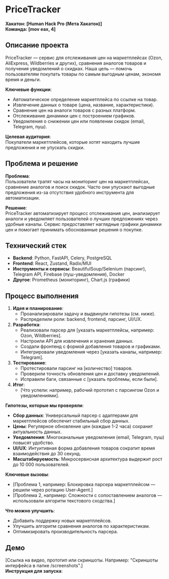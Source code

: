 # PriceTracker

**Хакатон: [Human Hack Pro (Мета Хакатон)]**  
**Команда: [mov eax, 4]**

## Описание проекта

PriceTracker — сервис для отслеживания цен на маркетплейсах (Ozon, AliExpress, Wildberries и других), сравнения аналогов товаров и получения уведомлений о скидках. Наша цель — помочь пользователям покупать товары по самым выгодным ценам, экономя время и деньги.

**Ключевые функции**:  
- Автоматическое определение маркетплейса по ссылке на товар.  
- Извлечение данных о товаре (цена, название, характеристики).  
- Сравнение цен на аналоги товаров с разных платформ.  
- Отслеживание динамики цен с построением графиков.  
- Уведомления о снижении цен или появлении скидок (email, Telegram, пуш).  

**Целевая аудитория**:  
Покупатели маркетплейсов, которые хотят находить лучшие предложения и не упускать скидки.

## Проблема и решение

**Проблема**:  
Пользователи тратят часы на мониторинг цен на маркетплейсах, сравнение аналогов и поиск скидок. Часто они упускают выгодные предложения из-за отсутствия удобного инструмента для автоматизации.

**Решение**:  
PriceTracker автоматизирует процесс отслеживания цен, анализирует аналоги и уведомляет пользователей о лучших предложениях через удобные каналы. Сервис предоставляет наглядные графики динамики цен и помогает принимать обоснованные решения о покупке.

## Технический стек

- **Backend**: Python, FastAPI, Celery, PostgreSQL  
- **Frontend**: React, Zustand, Radix/MUI  
- **Инструменты и сервисы**: BeautifulSoup/Selenium (парсинг), Telegram API, Firebase (пуш-уведомления), Docker  
- **Другое**: Prometheus (мониторинг), Chart.js (графики)

## Процесс выполнения
 
1. **Идея и планирование**:  
   - Проанализировали задачу и выдвинули гипотезы (см. ниже).  
   - Распределили роли: backend, frontend, парсинг, UI/UX.  
2. **Разработка**:  
   - Реализовали парсер для [указать маркетплейсы, например: Ozon, Wildberries].  
   - Настроили API для извлечения и хранения данных.  
   - Создали фронтенд с формой добавления товаров и графиками.  
   - Интегрировали уведомления через [указать каналы, например: Telegram].  
3. **Тестирование**:  
   - Протестировали парсинг на [количество] товаров.  
   - Проверили точность обновления цен и доставку уведомлений.  
   - Исправили баги, связанные с [указать проблемы, если были].  
4. **Итог**:  
   - [Что успели: например, рабочий прототип с парсингом Ozon и уведомлениями].  

**Гипотезы, которые мы проверяли**:  
- **Сбор данных**: Универсальный парсер с адаптерами для маркетплейсов обеспечит стабильный сбор данных.  
- **Цены**: Регулярное обновление цен (каждые 1-2 часа) сохранит актуальность данных.  
- **Уведомления**: Многоканальные уведомления (email, Telegram, пуш) повысят удобство.  
- **UI/UX**: Интуитивная форма добавления товаров сократит время взаимодействия до 30 секунд.  
- **Масштабируемость**: Микросервисная архитектура выдержит рост до 10 000 пользователей.  

**Ключевые вызовы**:  
- [Проблема 1, например: Блокировка парсера маркетплейсом — решили через ротацию User-Agent.]  
- [Проблема 2, например: Сложности с сопоставлением аналогов — использовали алгоритм текстового сходства.]  

**Что можно улучшить**:  
- Добавить поддержку новых маркетплейсов.  
- Улучшить алгоритм сравнения аналогов по характеристикам.  
- Оптимизировать производительность парсера.

## Демо

[Ссылка на видео, прототип или скриншоты. Например: "Скриншоты интерфейса в папке /screenshots".]  
**Инструкция для запуска**:  
